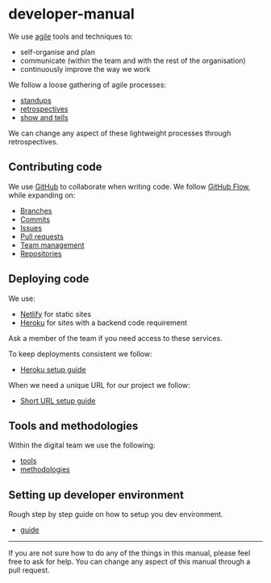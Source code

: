# developer-manual

We use [agile](https://en.wikipedia.org/wiki/Agile_software_development) tools and techniques to:

- self-organise and plan
- communicate (within the team and with the rest of the organisation)
- continuously improve the way we work

We follow a loose gathering of agile processes:

- [standups](standup.md)
- [retrospectives](retrospective.md)
- [show and tells](show_and_tell.md)

We can change any aspect of these lightweight processes through retrospectives.

## Contributing code

We use [GitHub](https://github.com/) to collaborate when writing code. We follow [GitHub Flow](https://guides.github.com/introduction/flow/), while expanding on:

- [Branches](branches.md)
- [Commits](commits.md)
- [Issues](issues.md)
- [Pull requests](pull-requests.md)
- [Team management](team-management.md)
- [Repositories](repositories.md)

## Deploying code

We use:

- [Netlify](https://www.netlify.com/) for static sites
- [Heroku](https://heroku.com) for sites with a backend code requirement

Ask a member of the team if you need access to these services.

To keep deployments consistent we follow:

- [Heroku setup guide](heroku_setup.md)

When we need a unique URL for our project we follow:

- [Short URL setup guide](short_url.md)

## Tools and methodologies

Within the digital team we use the following:

- [tools](tools.md)
- [methodologies](methodologies.md)

## Setting up developer environment

Rough step by step guide on how to setup you dev environment.

- [guide](dev_setup.md)

---

If you are not sure how to do any of the things in this manual, please feel free to ask for help. You can change any aspect of this manual through a pull request.
